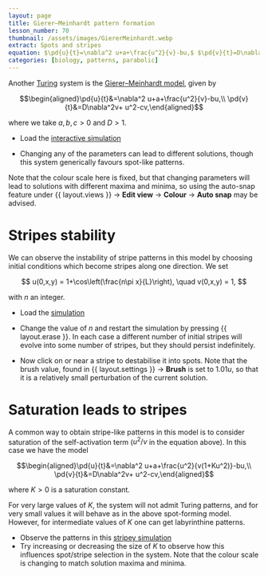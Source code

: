 ```yaml
---
layout: page
title: Gierer–Meinhardt pattern formation
lesson_number: 70
thumbnail: /assets/images/GiererMeinhardt.webp
extract: Spots and stripes
equation: $\pd{u}{t}=\nabla^2 u+a+\frac{u^2}{v}-bu,$ $\pd{v}{t}=D\nabla^2v+ u^2-cv$
categories: [biology, patterns, parabolic]
---
```

Another [Turing](https://en.wikipedia.org/wiki/Turing_pattern) system is the [Gierer–Meinhardt model](https://www.scholarpedia.org/article/Gierer-Meinhardt_model), given by 

$$\begin{aligned}\pd{u}{t}&=\nabla^2 u+a+\frac{u^2}{v}-bu,\\ \pd{v}{t}&=D\nabla^2v+ u^2-cv,\end{aligned}$$

where we take $a,b,c>0$ and $D>1$.

* Load the [interactive simulation](/sim/?preset=GiererMeinhardt)

* Changing any of the parameters can lead to different solutions, though this system generically favours spot-like patterns.

Note that the colour scale here is fixed, but that changing parameters will lead to solutions with different maxima and minima, so using the auto-snap feature under <span class='click_sequence'>{{ layout.views }} → **Edit view** → **Colour** → **Auto snap**</span> may be advised.

# Stripes stability

We can observe the instability of stripe patterns in this model by choosing initial conditions which become stripes along one direction. We set

$$
u(0,x,y) = 1+\cos\left(\frac{n\pi x}{L}\right), \quad v(0,x,y) = 1,
$$

with $n$ an integer. 

* Load the [simulation](/sim/?preset=GiererMeinhardtStripeICs)

* Change the value of $n$ and restart the simulation by pressing {{ layout.erase }}. In each case a different number of initial stripes will evolve into some number of stripes, but they should persist indefinitely.

* Now click on or near a stripe to destabilise it into spots. Note that the brush value, found in <span class='click_sequence'>{{ layout.settings }} → **Brush**</span> is set to $1.01u$, so that it is a relatively small perturbation of the current solution. 

# Saturation leads to stripes

A common way to obtain stripe-like patterns in this model is to consider saturation of the self-activation term ($u^2/v$ in the equation above). In this case we have the model

$$\begin{aligned}\pd{u}{t}&=\nabla^2 u+a+\frac{u^2}{v(1+Ku^2)}-bu,\\ \pd{v}{t}&=D\nabla^2v+ u^2-cv,\end{aligned}$$

where $K>0$ is a saturation constant. 

For very large values of $K$, the system will not admit Turing patterns, and for very small values it will behave as in the above spot-forming model. However, for intermediate values of $K$ one can get labyrinthine patterns.

* Observe the patterns in this [stripey simulation](/sim/?preset=GiererMeinhardtStripes)
* Try increasing or decreasing the size of $K$ to observe how this influences spot/stripe selection in the system. Note that the colour scale is changing to match solution maxima and minima.
